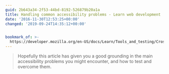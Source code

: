 ```yaml
---
guid: 2b643a34-2f53-44bd-8192-526879b20a1a
title: Handling common accessibility problems - Learn web development | MDN
date: '2016-11-30T12:53:25+00:00'
changed: '2019-09-24T14:35:12+00:00'


bookmark_of: >-
  https://developer.mozilla.org/en-US/docs/Learn/Tools_and_testing/Cross_browser_testing/Accessibility
---
```



<blockquote>Hopefully this article has given you a good grounding in the main accessibility problems you might encounter, and how to test and overcome them.</blockquote>
